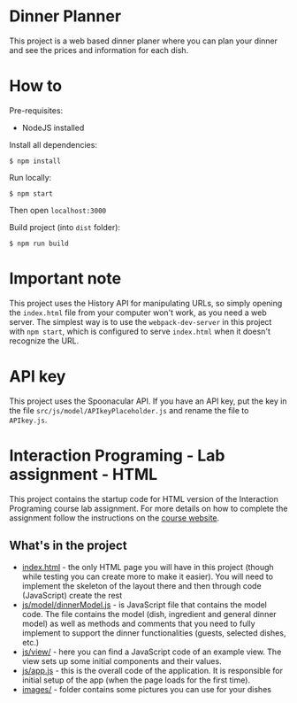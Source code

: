 # Dinner Planner
This project is a web based dinner planer where you can plan your dinner and see the prices and information for each dish.

# How to
Pre-requisites:

* NodeJS installed

Install all dependencies:

```
$ npm install
```

Run locally:

```
$ npm start
```

Then open `localhost:3000`

Build project (into `dist` folder):

```
$ npm run build
```

# Important note

This project uses the History API for manipulating URLs, so simply opening the `index.html` file from your computer won't work, as you need a web server. The simplest way is to use the `webpack-dev-server` in this project with `npm start`, which is configured to serve `index.html` when it doesn't recognize the URL.

# API key

This project uses the Spoonacular API. If you have an API key, put the key in the file `src/js/model/APIkeyPlaceholder.js` and rename the file to `APIkey.js`.

Interaction Programing - Lab assignment - HTML
=================================================

This project contains the startup code for HTML version of the Interaction Programing course lab assignment. For more details on how to complete the assignment follow the instructions on the [course website](https://www.kth.se/social/course/DH2642).

What's in the project
-----

* [index.html](https://github.com/kth-csc-iprog/dinnerplanner-html/blob/master/index.html) - the only HTML page you will have in this project (though while testing you can create more to make it easier). You will need to implement the skeleton of the layout there and then through code (JavaScript) create the rest
* [js/model/dinnerModel.js](https://github.com/kth-csc-iprog/dinnerplanner-html/blob/master/js/model/dinnerModel.js) - is JavaScript file that contains the model code. The file contains the model (dish, ingredient and general dinner model) as well as methods and comments that you need to fully implement to support the dinner functionalities (guests, selected dishes, etc.)
* [js/view/](https://github.com/kth-csc-iprog/dinnerplanner-html/tree/master/js/view) - here you can find a JavaScript code of an example view. The view sets up some initial components and their values.
* [js/app.js](https://github.com/kth-csc-iprog/dinnerplanner-html/blob/master/js/app.js) - this is the overall code of the application. It is responsible for initial setup of the app (when the page loads for the first time).
* [images/](https://github.com/kth-csc-iprog/dinnerplanner-html/tree/master/images) - folder contains some pictures you can use for your dishes
